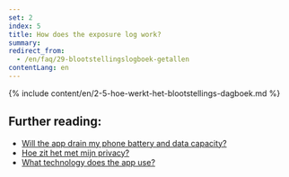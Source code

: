 ```yaml
---
set: 2
index: 5
title: How does the exposure log work?
summary: 
redirect_from: 
  - /en/faq/29-blootstellingslogboek-getallen
contentLang: en
---
```

{% include content/en/2-5-hoe-werkt-het-blootstellings-dagboek.md %}

## Further reading:

- [Will the app drain my phone battery and data capacity?](/{{page.lang}}/faq/2-2-hoeveel-data-en-stroom-gebruikt-de-app)
- [Hoe zit het met mijn privacy?](/{{page.lang}}/faq/2-8-hoe-zit-het-met-mijn-privacy)
- [What technology does the app use?](/{{page.lang}}/faq/2-6-hoe-werkt-de-app-technisch-precies) 
